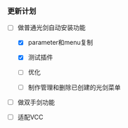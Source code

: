 ### 更新计划

- [ ] 做普通光剑自动安装功能

  - [x] parameter和menu复制

  - [x] 测试插件

  - [ ] 优化

  - [ ] 制作管理和删除已创建的光剑菜单

- [ ] 做双手剑功能

- [ ] 适配VCC
